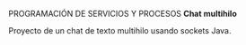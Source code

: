 PROGRAMACIÓN DE SERVICIOS Y PROCESOS
**Chat multihilo**

Proyecto de un chat de texto multihilo usando sockets Java.
